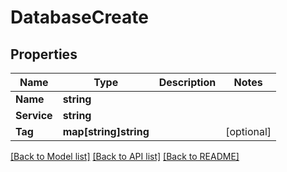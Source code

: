 # DatabaseCreate

## Properties

Name | Type | Description | Notes
------------ | ------------- | ------------- | -------------
**Name** | **string** |  | 
**Service** | **string** |  | 
**Tag** | **map[string]string** |  | [optional] 

[[Back to Model list]](../README.md#documentation-for-models) [[Back to API list]](../README.md#documentation-for-api-endpoints) [[Back to README]](../README.md)


